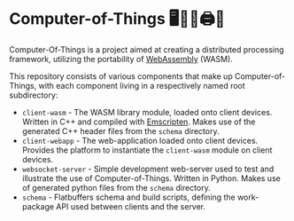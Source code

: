 # Computer-of-Things 🖥️📱💡🖨️📡

Computer-Of-Things is a project aimed at creating a distributed processing framework, utilizing the portability of [WebAssembly](https://webassembly.org/) (WASM). 

This repository consists of various components that make up Computer-of-Things, with each component living in a respectively named root subdirectory:

- `client-wasm` - The WASM library module, loaded onto client devices. Written in C++ and compiled with [Emscripten](https://emscripten.org/). Makes use of the generated C++ header files from the `schema` directory.
- `client-webapp` - The web-application loaded onto client devices. Provides the platform to instantiate the `client-wasm` module on client devices.
- `websocket-server` - Simple development web-server used to test and illustrate the use of Computer-of-Things. Written in Python. Makes use of generated python files from the `schema` directory.
- `schema` - Flatbuffers schema and build scripts, defining the work-package API used between clients and the server.